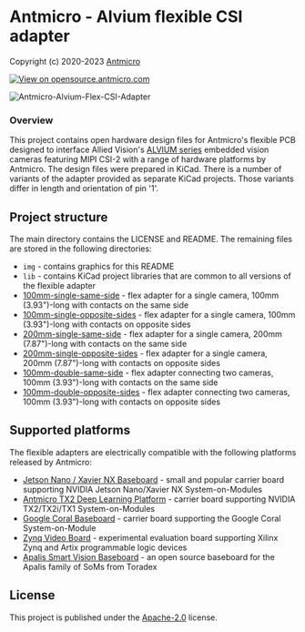 # Antmicro - Alvium flexible CSI adapter

Copyright (c) 2020-2023 [Antmicro](https://www.antmicro.com)

[![View on opensource.antmicro.com](https://img.shields.io/badge/View%20on-Antmicro%20Open%20Source%20Portal-332d37?style=flat-square)](https://opensource.antmicro.com/projects/alvium-flexible-csi-adapter)

![Antmicro-Alvium-Flex-CSI-Adapter](/img/antmicro-alvium-flex-csi-adapter.png)

### Overview

This project contains open hardware design files for Antmicro's flexible PCB designed to interface Allied Vision's [ALVIUM series](https://www.alliedvision.com/en/products/embedded-vision-cameras.html) embedded vision cameras featuring MIPI CSI-2 with a range of hardware platforms by Antmicro.
The design files were prepared in KiCad. There is a number of variants of the adapter provided as separate KiCad projects. Those variants differ in length and orientation of pin '1'.

## Project structure

The main directory contains the LICENSE and README.
The remaining files are stored in the following directories:

* ``img`` - contains graphics for this README
* ``lib`` - contains KiCad project libraries that are common to all versions of the flexible adapter
* [100mm-single-same-side](100mm-single-same-side) - flex adapter for a single camera, 100mm (3.93")-long with contacts on the same side
* [100mm-single-opposite-sides](100mm-single-opposite-sides) - flex adapter for a single camera, 100mm (3.93")-long with contacts on opposite sides
* [200mm-single-same-side](200mm-single-same-side) - flex adapter for a single camera, 200mm (7.87")-long with contacts on the same side
* [200mm-single-opposite-sides](200mm-single-opposite-sides) - flex adapter for a single camera, 200mm (7.87")-long with contacts on opposite sides
* [100mm-double-same-side](100mm-double-same-side) - flex adapter connecting two cameras, 100mm (3.93")-long with contacts on the same side
* [100mm-double-opposite-sides](100mm-double-opposite-sides) - flex adapter connecting two cameras, 100mm (3.93")-long with contacts on opposite sides

## Supported platforms

The flexible adapters are electrically compatible with the following platforms released by Antmicro:

* [Jetson Nano / Xavier NX Baseboard](https://github.com/antmicro/jetson-nano-baseboard) - small and popular carrier board supporting NVIDIA Jetson Nano/Xavier NX System-on-Modules
* [Antmicro TX2 Deep Learning Platform](https://github.com/antmicro/jetson-tx2-deep-learning-platform) - carrier board supporting NVIDIA TX2/TX2i/TX1 System-on-Modules
* [Google Coral Baseboard](https://github.com/antmicro/google-coral-baseboard) - carrier board supporting the Google Coral System-on-Module
* [Zynq Video Board](https://github.com/antmicro/zynq-video-board) - experimental evaluation board supporting Xilinx Zynq and Artix programmable logic devices
* [Apalis Smart Vision Baseboard](https://github.com/antmicro/apalis-smart-vision-baseboard) - an open source baseboard for the Apalis family of SoMs from Toradex

## License

This project is published under the [Apache-2.0](LICENSE) license.
